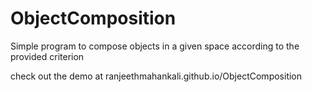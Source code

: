 # ObjectComposition
Simple program to compose objects in a given space according to the provided criterion

check out the demo at ranjeethmahankali.github.io/ObjectComposition
